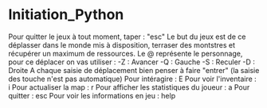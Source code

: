 # Initiation_Python

Pour quitter le jeux à tout moment, taper : "esc"
Le but du jeux est de ce déplasser dans le monde mis à disposition, terraser des montstres et récupérer un maximum de ressources.
Le @ représente le personnage, pour ce déplacer on vas utiliser :
-Z : Avancer
-Q : Gauche
-S : Reculer
-D : Droite
A chaque saisie de déplacement bien penser à faire "entrer" (la saisie des touche n'est pas automatique)
Pour intéragire : E
Pour voir l'inventaire : i
Pour actualiser la map : r
Pour afficher les statistiques du joueur : a
Pour quitter : esc
Pour voir les informations en jeu : help
